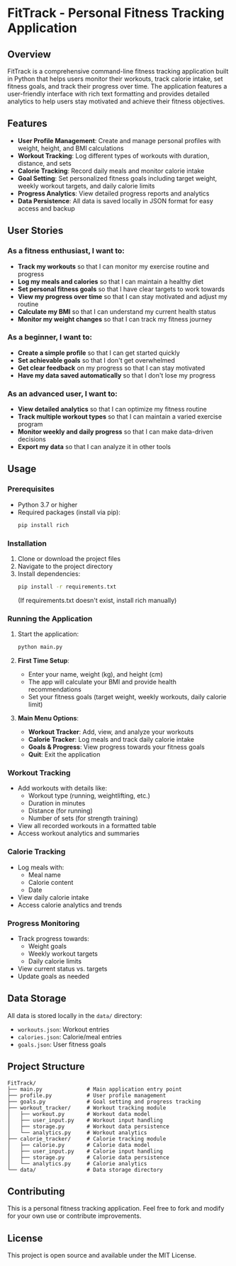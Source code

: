 # FitTrack - Personal Fitness Tracking Application

## Overview

FitTrack is a comprehensive command-line fitness tracking application built in Python that helps users monitor their workouts, track calorie intake, set fitness goals, and track their progress over time. The application features a user-friendly interface with rich text formatting and provides detailed analytics to help users stay motivated and achieve their fitness objectives.

## Features

- **User Profile Management**: Create and manage personal profiles with weight, height, and BMI calculations
- **Workout Tracking**: Log different types of workouts with duration, distance, and sets
- **Calorie Tracking**: Record daily meals and monitor calorie intake
- **Goal Setting**: Set personalized fitness goals including target weight, weekly workout targets, and daily calorie limits
- **Progress Analytics**: View detailed progress reports and analytics
- **Data Persistence**: All data is saved locally in JSON format for easy access and backup

## User Stories

### As a fitness enthusiast, I want to:
- **Track my workouts** so that I can monitor my exercise routine and progress
- **Log my meals and calories** so that I can maintain a healthy diet
- **Set personal fitness goals** so that I have clear targets to work towards
- **View my progress over time** so that I can stay motivated and adjust my routine
- **Calculate my BMI** so that I can understand my current health status
- **Monitor my weight changes** so that I can track my fitness journey

### As a beginner, I want to:
- **Create a simple profile** so that I can get started quickly
- **Set achievable goals** so that I don't get overwhelmed
- **Get clear feedback** on my progress so that I can stay motivated
- **Have my data saved automatically** so that I don't lose my progress

### As an advanced user, I want to:
- **View detailed analytics** so that I can optimize my fitness routine
- **Track multiple workout types** so that I can maintain a varied exercise program
- **Monitor weekly and daily progress** so that I can make data-driven decisions
- **Export my data** so that I can analyze it in other tools

## Usage

### Prerequisites

- Python 3.7 or higher
- Required packages (install via pip):
  ```bash
  pip install rich
  ```

### Installation

1. Clone or download the project files
2. Navigate to the project directory
3. Install dependencies:
   ```bash
   pip install -r requirements.txt
   ```
   (If requirements.txt doesn't exist, install rich manually)

### Running the Application

1. Start the application:
   ```bash
   python main.py
   ```

2. **First Time Setup**:
   - Enter your name, weight (kg), and height (cm)
   - The app will calculate your BMI and provide health recommendations
   - Set your fitness goals (target weight, weekly workouts, daily calorie limit)

3. **Main Menu Options**:
   - **Workout Tracker**: Add, view, and analyze your workouts
   - **Calorie Tracker**: Log meals and track daily calorie intake
   - **Goals & Progress**: View progress towards your fitness goals
   - **Quit**: Exit the application

### Workout Tracking

- Add workouts with details like:
  - Workout type (running, weightlifting, etc.)
  - Duration in minutes
  - Distance (for running)
  - Number of sets (for strength training)
- View all recorded workouts in a formatted table
- Access workout analytics and summaries

### Calorie Tracking

- Log meals with:
  - Meal name
  - Calorie content
  - Date
- View daily calorie intake
- Access calorie analytics and trends

### Progress Monitoring

- Track progress towards:
  - Weight goals
  - Weekly workout targets
  - Daily calorie limits
- View current status vs. targets
- Update goals as needed

## Data Storage

All data is stored locally in the `data/` directory:
- `workouts.json`: Workout entries
- `calories.json`: Calorie/meal entries
- `goals.json`: User fitness goals

## Project Structure

```
FitTrack/
├── main.py              # Main application entry point
├── profile.py           # User profile management
├── goals.py             # Goal setting and progress tracking
├── workout_tracker/     # Workout tracking module
│   ├── workout.py       # Workout data model
│   ├── user_input.py    # Workout input handling
│   ├── storage.py       # Workout data persistence
│   └── analytics.py     # Workout analytics
├── calorie_tracker/     # Calorie tracking module
│   ├── calorie.py       # Calorie data model
│   ├── user_input.py    # Calorie input handling
│   ├── storage.py       # Calorie data persistence
│   └── analytics.py     # Calorie analytics
└── data/                # Data storage directory
```

## Contributing

This is a personal fitness tracking application. Feel free to fork and modify for your own use or contribute improvements.

## License

This project is open source and available under the MIT License.





